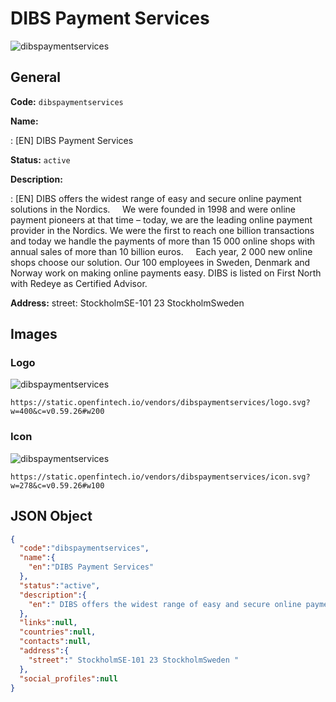 
# DIBS Payment Services 
![dibspaymentservices](https://static.openfintech.io/vendors/dibspaymentservices/logo.svg?w=400&c=v0.59.26#w200)  

## General 
 
**Code:** `dibspaymentservices` 
 
**Name:** 
 
:	[EN] DIBS Payment Services 
 
**Status:** `active` 
 
**Description:** 
 
: [EN]  DIBS offers the widest range of easy and secure online payment solutions in the Nordics.     We were founded in 1998 and were online payment pioneers at that time – today, we are the leading online payment provider in the Nordics. We were the first to reach one billion transactions and today we handle the payments of more than 15 000 online shops with annual sales of more than 10 billion euros.     Each year, 2 000 new online shops choose our solution. Our 100 employees in Sweden, Denmark and Norway work on making online payments easy. DIBS is listed on First North with Redeye as Certified Advisor.  
 
**Address:** 
street:  StockholmSE-101 23 StockholmSweden  

## Images 

### Logo 
 
![dibspaymentservices](https://static.openfintech.io/vendors/dibspaymentservices/logo.svg?w=400&c=v0.59.26#w200)  

```
https://static.openfintech.io/vendors/dibspaymentservices/logo.svg?w=400&c=v0.59.26#w200
```  

### Icon 
 
![dibspaymentservices](https://static.openfintech.io/vendors/dibspaymentservices/icon.svg?w=278&c=v0.59.26#w100)  

```
https://static.openfintech.io/vendors/dibspaymentservices/icon.svg?w=278&c=v0.59.26#w100
```  

## JSON Object 

```json
{
  "code":"dibspaymentservices",
  "name":{
    "en":"DIBS Payment Services"
  },
  "status":"active",
  "description":{
    "en":" DIBS offers the widest range of easy and secure online payment solutions in the Nordics. \u00a0 \u00a0 We were founded in 1998\u00a0and were online payment pioneers at that time \u2013 today, we are the leading online payment provider in the Nordics. We were the first to reach one billion transactions and today we handle the payments of more than 15 000 online shops with annual sales of more than 10 billion euros.\u00a0\u00a0 \u00a0 Each year, 2 000 new online shops choose our solution. Our 100 employees in Sweden, Denmark and Norway work on making online payments easy. DIBS is listed on First North with Redeye as Certified Advisor. "
  },
  "links":null,
  "countries":null,
  "contacts":null,
  "address":{
    "street":" StockholmSE-101 23 StockholmSweden "
  },
  "social_profiles":null
}
```  
